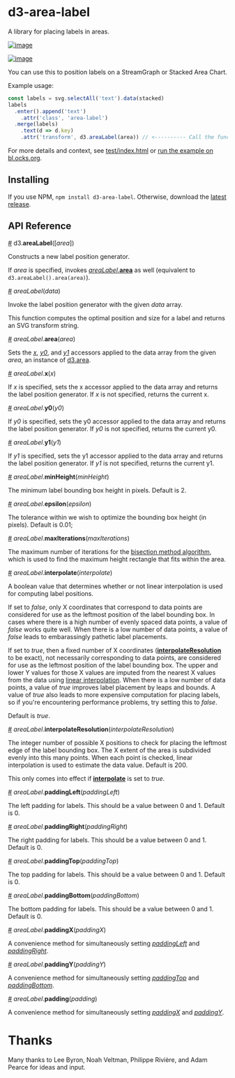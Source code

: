 # d3-area-label

A library for placing labels in areas.

[![image](https://user-images.githubusercontent.com/68416/28745722-a5d9e7a4-749b-11e7-92a8-227a56cd3ead.png)](https://bl.ocks.org/curran/2793201c7025c416c471e30d30546c6b)

[![image](https://user-images.githubusercontent.com/68416/28940637-0376ab84-78b3-11e7-858b-7b0320ea9e5a.png)](https://bl.ocks.org/curran/929c0cb58d5ec8dc1dceb7af20a33320)

You can use this to position labels on a StreamGraph or Stacked Area Chart.

Example usage:

```js
const labels = svg.selectAll('text').data(stacked)
labels
  .enter().append('text')
    .attr('class', 'area-label')
  .merge(labels)
    .text(d => d.key)
    .attr('transform', d3.areaLabel(area)) // <---------- Call the function like this.
```

For more details and context, see [test/index.html](test/index.html) or [run the example on bl.ocks.org](https://bl.ocks.org/curran/2793201c7025c416c471e30d30546c6b).

## Installing

If you use NPM, `npm install d3-area-label`. Otherwise, download the [latest release](https://github.com/curran/d3-area-label/releases/latest).

## API Reference

<a href="#area-label" name="area-label">#</a> d3.<b>areaLabel</b>([<i>area</i>])

Constructs a new label position generator.

If *area* is specified, invokes <a href="#area"><i>areaLabel</i>.<b>area</b></a> as well (equivalent to `d3.areaLabel().area(area)`).

<a name="_areaLabel" href="#_areaLabel">#</a> <i>areaLabel</i>(<i>data</i>)

Invoke the label position generator with the given *data* array.

This function computes the optimal position and size for a label and returns an SVG transform string.

<a name="area" href="#area">#</a> <i>areaLabel</i>.<b>area</b>(<i>area</i>)

Sets the *[x](#x)*, *[y0](#y0)*, and *[y1](#y1)* accessors applied to the data array from the given *area*, an instance of [d3.area](https://github.com/d3/d3-shape#area).

<a name="x" href="#x">#</a> <i>areaLabel</i>.<b>x</b>(<i>x</i>)

If *x* is specified, sets the x accessor applied to the data array and returns the label position generator. If *x* is not specified, returns the current x.

<a name="y0" href="#y0">#</a> <i>areaLabel</i>.<b>y0</b>(<i>y0</i>)

If *y0* is specified, sets the y0 accessor applied to the data array and returns the label position generator. If *y0* is not specified, returns the current y0.

<a name="y1" href="#y1">#</a> <i>areaLabel</i>.<b>y1</b>(<i>y1</i>)

If *y1* is specified, sets the y1 accessor applied to the data array and returns the label position generator. If *y1* is not specified, returns the current y1.

<a name="minHeight" href="#minHeight">#</a> <i>areaLabel</i>.<b>minHeight</b>(<i>minHeight</i>)

The minimum label bounding box height in pixels. Default is 2.

<a name="epsilon" href="#epsilon">#</a> <i>areaLabel</i>.<b>epsilon</b>(<i>epsilon</i>)

The tolerance within we wish to optimize the bounding box height (in pixels). Default is 0.01;

<a name="maxIterations" href="#maxIterations">#</a> <i>areaLabel</i>.<b>maxIterations</b>(<i>maxIterations</i>)

The maximum number of iterations for the [bisection method algorithm](https://en.wikipedia.org/wiki/Bisection_method#Algorithm), which is used to find the maximum height rectangle that fits within the area.

<a name="interpolate" href="#interpolate">#</a> <i>areaLabel</i>.<b>interpolate</b>(<i>interpolate</i>)

A boolean value that determines whether or not linear interpolation is used for computing label positions.

If set to *false*, only X coordinates that correspond to data points are considered for use as the leftmost position of the label bounding box. In cases where there is a high number of evenly spaced data points, a value of *false* works quite well. When there is a low number of data points, a value of *false* leads to embarassingly pathetic label placements.

If set to *true*, then a fixed number of X coordinates (**[interpolateResolution](#interpolateResolution)** to be exact), not necessarily corresponding to data points, are considered for use as the leftmost position of the label bounding box. The upper and lower Y values for those X values are imputed from the nearest X values from the data using [linear interpolation](https://en.wikipedia.org/wiki/Linear_interpolation). When there is a low number of data points, a value of *true* improves label placement by leaps and bounds. A value of *true* also leads to more expensive computation for placing labels, so if you're encountering performance problems, try setting this to *false*.

Default is *true*.

<a name="interpolateResolution" href="#interpolateResolution">#</a> <i>areaLabel</i>.<b>interpolateResolution</b>(<i>interpolateResolution</i>)

The integer number of possible X positions to check for placing the leftmost edge of the label bounding box. The X extent of the area is subdivided evenly into this many points. When each point is checked, linear interpolation is used to estimate the data value. Default is 200.

This only comes into effect if **[interpolate](#interpolate)** is set to *true*.

<a name="paddingLeft" href="#paddingLeft">#</a> <i>areaLabel</i>.<b>paddingLeft</b>(<i>paddingLeft</i>)

The left padding for labels. This should be a value between 0 and 1. Default is 0.

<a name="paddingRight" href="#paddingRight">#</a> <i>areaLabel</i>.<b>paddingRight</b>(<i>paddingRight</i>)

The right padding for labels. This should be a value between 0 and 1. Default is 0.

<a name="paddingTop" href="#paddingTop">#</a> <i>areaLabel</i>.<b>paddingTop</b>(<i>paddingTop</i>)

The top padding for labels. This should be a value between 0 and 1. Default is 0.

<a name="paddingBottom" href="#paddingBottom">#</a> <i>areaLabel</i>.<b>paddingBottom</b>(<i>paddingBottom</i>)

The bottom padding for labels. This should be a value between 0 and 1. Default is 0.

<a name="paddingX" href="#paddingX">#</a> <i>areaLabel</i>.<b>paddingX</b>(<i>paddingX</i>)

A convenience method for simultaneously setting *[paddingLeft](#paddingLeft)* and *[paddingRight](#paddingRight)*.

<a name="paddingY" href="#paddingY">#</a> <i>areaLabel</i>.<b>paddingY</b>(<i>paddingY</i>)

A convenience method for simultaneously setting *[paddingTop](#paddingTop)* and *[paddingBottom](#paddingBottom)*.

<a name="padding" href="#padding">#</a> <i>areaLabel</i>.<b>padding</b>(<i>padding</i>)

A convenience method for simultaneously setting *[paddingX](#paddingX)* and *[paddingY](#paddingY)*.

# Thanks

Many thanks to Lee Byron, Noah Veltman, Philippe Rivière, and Adam Pearce for ideas and input.
